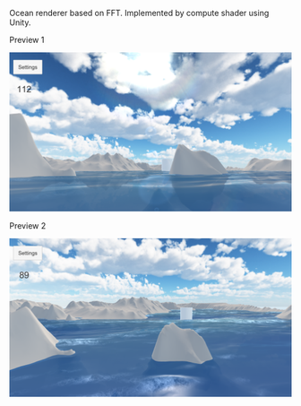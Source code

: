 Ocean renderer based on FFT. Implemented by compute shader using Unity.



Preview 1

![preview_1](/Preview/preview1.png)



Preview 2

![preview_2](/Preview/preview2.png)